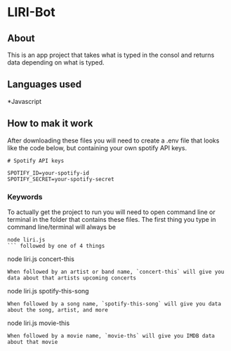 # LIRI-Bot

## About
This is an app project that takes what is typed in the consol and returns data depending on what is typed.

## Languages used
*Javascript

## How to mak it work
After downloading these files you will need to create a .env file that looks like the code below, but containing your own spotify API keys.
```
# Spotify API keys

SPOTIFY_ID=your-spotify-id
SPOTIFY_SECRET=your-spotify-secret
```
### Keywords
To actually get the project to run you will need to open command line or terminal in the folder that contains these files. The first thing you type in command line/terminal will always be
```
node liri.js
``` followed by one of 4 things
```
node liri.js concert-this
``` 
When followed by an artist or band name, `concert-this` will give you data about that artists upcoming concerts
```
node liri.js spotify-this-song
```
When followed by a song name, `spotify-this-song` will give you data about the song, artist, and more
```
node liri.js movie-this
```
When followed by a movie name, `movie-ths` will give you IMDB data about that movie